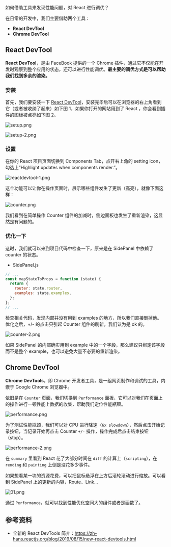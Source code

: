 如何借助工具来发现性能问题，对 React 进行调优？

在日常的开发中，我们主要借助两个工具：

- **React DevTool**
- **Chrome DevTool**

## React DevTool

**React DevTool**，是由 FaceBook 提供的一个 Chrome 插件，通过它不仅能在开发时观察到整个应用的状态，还可以进行性能调优。**最主要的调优方式是可以帮助我们找到多余的渲染。**

### 安装

首先，我们要安装一下 [React DevTool](https://chrome.google.com/webstore/detail/react-developer-tools/fmkadmapgofadopljbjfkapdkoienihi)，安装完毕后可以在浏览器的右上角看到它（或者被收纳了起来）如下图 1，如果你打开的网站用到了 React ，你会看到插件的图标被点亮如下图 2。

![setup.png](https://p6-juejin.byteimg.com/tos-cn-i-k3u1fbpfcp/2461838dcc7c47079082434c6893695f~tplv-k3u1fbpfcp-watermark.image)

![setup-2.png](https://p1-juejin.byteimg.com/tos-cn-i-k3u1fbpfcp/57ae2ae4ec8843acbf442522d6d91cb1~tplv-k3u1fbpfcp-watermark.image)

### 设置

在你的 React 项目页面切换到 Components Tab，点开右上角的 setting icon，勾选上“Highlight updates when components render.”。

![reactdevtool-1.png](https://p1-juejin.byteimg.com/tos-cn-i-k3u1fbpfcp/6b66dce7a5e8494d84fc39e5f05b4668~tplv-k3u1fbpfcp-watermark.image)

这个功能可以让你在操作页面时，展示哪些组件发生了更新（高亮），就像下面这样：

![counter.png](https://p3-juejin.byteimg.com/tos-cn-i-k3u1fbpfcp/372171b47e22420e84bca8647c93759d~tplv-k3u1fbpfcp-watermark.image)

我们看到在简单操作 Counter 组件的加减时，侧边面板也发生了重新渲染，这显然是有问题的。

### 优化一下

这时，我们就可以来到项目代码中检查一下，原来是在 SidePanel 中依赖了 counter 的状态。

- SidePanel.js

```js
// ...
const mapStateToProps = function (state) {
  return {
    router: state.router,
    examples: state.examples,
  };
};
// ...
```

检查相关代码，发现内部并没有用到 examples 的地方，所以我们直接删掉他。优化之后，+/- 的点击只引起 Counter 组件的刷新，我们认为是 ok 的。

![counter-2.png](https://p1-juejin.byteimg.com/tos-cn-i-k3u1fbpfcp/943c8f01a25b42eeaed26a416706d648~tplv-k3u1fbpfcp-watermark.image)

如果 SidePanel 的内部确实用到 example 中的一个字段，那么建议只绑定该字段而不是整个 example，也可以避免大量不必要的重新渲染。

## Chrome DevTool

**Chrome DevTools**，即 Chrome 开发者工具，是一组网页制作和调试的工具，内嵌于 Google Chrome 浏览器中。

依旧是在 `Counter` 页面，我们切换到 `Performance` 面板，它可以对我们在页面上的操作进行一顿性能上数据的收集，帮助我们定位性能瓶颈。

![performance.png](https://p1-juejin.byteimg.com/tos-cn-i-k3u1fbpfcp/4a8be378e7a44ceb938408c7f5b1c983~tplv-k3u1fbpfcp-watermark.image)

为了测试性能瓶颈，我们可以对 CPU 进行降速（`6x slowdown`），然后点击开始记录按钮，当记录开始再点击 Counter `+/-` 操作，操作完成后点击结束按钮（stop）。

![performance-2.png](https://p1-juejin.byteimg.com/tos-cn-i-k3u1fbpfcp/1bb816fc46f8499c84f35f12b259f51b~tplv-k3u1fbpfcp-watermark.image)

在 `summary` 里看到 React 花了大部分时间在 `diff` 的计算上（`scripting`），在 `rending` 和 `painting` 上倒是没花多少事件。

如果想看某一块的资源花费，可以把鼠标悬浮在上方后滚轮滚动进行缩放。可以看到 SidePanel 上的更新的内容，Route、Link...

![01.png](https://p1-juejin.byteimg.com/tos-cn-i-k3u1fbpfcp/5bc05b46a9d94d30a5fda6cd591180fe~tplv-k3u1fbpfcp-watermark.image)

通过 `Performance`，就可以找到性能优化空间大的组件或者是函数了。

## 参考资料

- 全新的 React DevTools 简介：https://zh-hans.reactjs.org/blog/2019/08/15/new-react-devtools.html
